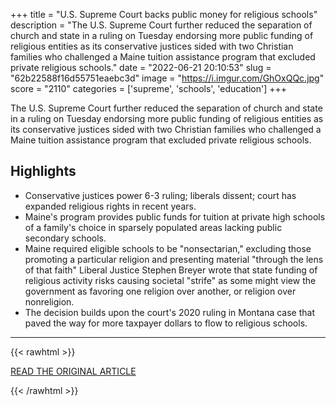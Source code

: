 +++
title = "U.S. Supreme Court backs public money for religious schools"
description = "The U.S. Supreme Court further reduced the separation of church and state in a ruling on Tuesday endorsing more public funding of religious entities as its conservative justices sided with two Christian families who challenged a Maine tuition assistance program that excluded private religious schools."
date = "2022-06-21 20:10:53"
slug = "62b22588f16d55751eaebc3d"
image = "https://i.imgur.com/GhOxQQc.jpg"
score = "2110"
categories = ['supreme', 'schools', 'education']
+++

The U.S. Supreme Court further reduced the separation of church and state in a ruling on Tuesday endorsing more public funding of religious entities as its conservative justices sided with two Christian families who challenged a Maine tuition assistance program that excluded private religious schools.

## Highlights

- Conservative justices power 6-3 ruling; liberals dissent; court has expanded religious rights in recent years.
- Maine's program provides public funds for tuition at private high schools of a family's choice in sparsely populated areas lacking public secondary schools.
- Maine required eligible schools to be "nonsectarian," excluding those promoting a particular religion and presenting material "through the lens of that faith" Liberal Justice Stephen Breyer wrote that state funding of religious activity risks causing societal "strife" as some might view the government as favoring one religion over another, or religion over nonreligion.
- The decision builds upon the court's 2020 ruling in Montana case that paved the way for more taxpayer dollars to flow to religious schools.

---

{{< rawhtml >}}
  <p class="article-category">
    <a target="_blank" href="https://www.reuters.com/legal/government/us-supreme-court-backs-public-money-religious-schools-maine-case-2022-06-21/">READ THE ORIGINAL ARTICLE</a>
  </p>
{{< /rawhtml >}}
